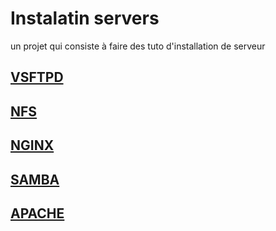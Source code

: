 # Instalatin servers
un projet qui consiste à faire des tuto d'installation de serveur

## [VSFTPD](https://github.com/heiherilala/servers/tree/main/VSFTPD)

## [NFS](https://github.com/heiherilala/servers/tree/main/NFS)

## [NGINX](https://github.com/heiherilala/servers/tree/main/NGINX)

## [SAMBA](https://github.com/heiherilala/servers/tree/main/SAMBA)

## [APACHE](https://github.com/heiherilala/servers/tree/main/APACHE)
